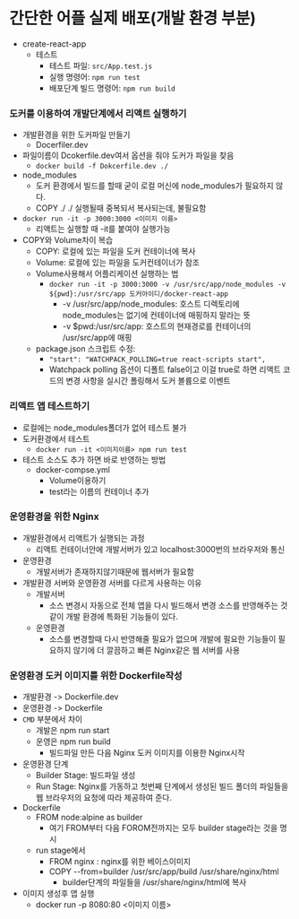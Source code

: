# 간단한 어플 실제 배포(개발 환경 부분)
* create-react-app
  * 테스트
    * 테스트 파일: `src/App.test.js`
    * 실행 명령어: `npm run test`
    * 배포단계 빌드 명령어: `npm run build`
### 도커를 이용하여 개발단계에서 리액트 실행하기
* 개발환경을 위한 도커파일 만들기
  * Docerfiler.dev
* 파일이름이 Dcokerfile.dev여서 옵션을 줘야 도커가 파일을 찾음
  * `docker build -f Dokcerfile.dev ./`
* node_modules
  * 도커 환경에서 빌드를 할때 굳이 로컬 머신에 node_modules가 필요하지 않다.
  * COPY ./ ./ 실행될때 중복되서 복사되는데, 불필요함
* `docker run -it -p 3000:3000 <이미지 이름>`
  * 리액트는 실행할 때 -it를 붙여야 실행가능
* COPY와 Volume차이 복습
  * COPY: 로컬에 있는 파일을 도커 컨테이너에 복사
  * Volume: 로컬에 있는 파일을 도커컨테이너가 참조
  * Volume사용해서 어플리케이션 실행하는 법
    * `docker run -it -p 3000:3000 -v /usr/src/app/node_modules -v ${pwd}:/usr/src/app 도커아이디/docker-react-app`
      * -v /usr/src/app/node_modules: 호스트 디렉토리에 node_modules는 없기에 컨테이너에 매핑하지 말라는 뜻
      * -v $pwd:/usr/src/app: 호스트의 현재경로를 컨테이너의 /usr/src/app에 매핑
  * package.json 스크립트 수정:
    *  `"start": "WATCHPACK_POLLING=true react-scripts start",`
    *  Watchpack polling 옵션이 디폴트 false이고 이걸 true로 하면 리액트 코드의 변경 사항을 실시간 폴링해서 도커 볼륨으로 이벤트
### 리액트 앱 테스트하기
* 로컬에는 node_modules폴더가 없어 테스트 불가
* 도커환경에서 테스트
  * `docker run -it <이미지이름> npm run test`
* 테스트 소스도 추가 하면 바로 반영하는 방법
  * docker-compse.yml
    * Volume이용하기
    * test라는 이름의 컨테이너 추가
### 운영환경을 위한 Nginx
* 개발환경에서 리액트가 실행되는 과정
  * 리액트 컨테이너안에 개발서버가 있고 localhost:3000번의 브라우저와 통신
* 운영환경
  * 개발서버가 존재하지않기때문에 웹서버가 필요함
* 개발환경 서버와 운영환경 서버를 다르게 사용하는 이유
  * 개발서버
    * 소스 변경시 자동으로 전체 앱을 다시 빌드해서 변경 소스를 반영해주는 것 같이 개발 환경에 특화된 기능들이 있다.
  * 운영환경
    * 소스를 변경할때 다시 반영해줄 필요가 없으며 개발에 필요한 기능들이 필요하지 않기에 더 깔끔하고 빠른 Nginx같은 웹 서버를 사용
### 운영환경 도커 이미지를 위한 Dockerfile작성
* 개발환경 -> Dockerfile.dev
* 운영환경 -> Dockerfile
* `CMD` 부분에서 차이
  * 개발은 npm run start
  * 운영은 npm run build
    * 빌드파일 만든 다음 Nginx 도커 이미지를 이용한 Nginx시작
* 운영환경 단계
  * Builder Stage: 빌드파일 생성
  * Run Stage: Nginx를 가동하고 첫번째 단계에서 생성된 빌드 폴더의 파일들을 웹 브라우저의 요청에 따라 제공하여 준다.
* Dockerfile
  * FROM node:alpine as builder
    * 여기 FROM부터 다음 FOROM전까지는 모두 builder stage라는 것을 명시
  * run stage에서
    * FROM nginx : nginx를 위한 베이스이미지
    * COPY --from=builder /usr/src/app/build /usr/share/nginx/html
      * builder단계의 파일들을 /usr/share/nginx/html에 복사
* 이미지 생성후 앱 실행
  * docker run -p 8080:80 <이미지 이름>